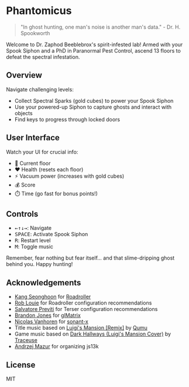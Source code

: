 # Phantomicus

> "In ghost hunting, one man's noise is another man's data." - Dr. H. Spookworth

Welcome to Dr. Zaphod Beeblebrox's spirit-infested lab! Armed with your Spook Siphon and a PhD in Paranormal Pest Control, ascend 13 floors to defeat the spectral infestation.

## Overview

Navigate challenging levels:

- Collect Spectral Sparks (gold cubes) to power your Spook Siphon
- Use your powered-up Siphon to capture ghosts and interact with objects
- Find keys to progress through locked doors

## User Interface

Watch your UI for crucial info:

- 🏨 Current floor
- ❤️ Health (resets each floor)
- ⚡ Vacuum power (increases with gold cubes)
- 💰 Score
- ⏱️ Time (go fast for bonus points!)

## Controls

- <kbd>←</kbd><kbd>↑</kbd><kbd>↓</kbd><kbd>→</kbd>: Navigate
- <kbd>SPACE</kbd>: Activate Spook Siphon
- <kbd>R</kbd>: Restart level
- <kbd>M</kbd>: Toggle music

Remember, fear nothing but fear itself... and that slime-dripping ghost behind you. Happy hunting!

## Acknowledgements

- [Kang Seonghoon](https://mearie.org/) for [Roadroller](https://lifthrasiir.github.io/roadroller/)
- [Rob Louie](https://github.com/roblouie) for Roadroller configuration recommendations
- [Salvatore Previti](https://github.com/SalvatorePreviti) for Terser configuration recommendations
- [Brandon Jones](https://toji.dev/) for [glMatrix](https://glmatrix.net/)
- [Nicolas Vanhoren](https://github.com/nicolas-van) for [sonant-x](https://github.com/nicolas-van/sonant-x)
- Title music based on [Luigi's Mansion [Remix]](https://www.youtube.com/watch?v=80hBcnnuyHg) by [Qumu](https://www.qumumusic.com/)
- Game music based on [Dark Hallways (Luigi's Mansion Cover)](https://onlinesequencer.net/776491) by [Traceuse](https://onlinesequencer.net/members/18338)
- [Andrzej Mazur](https://end3r.com/) for organizing js13k

## License

MIT
